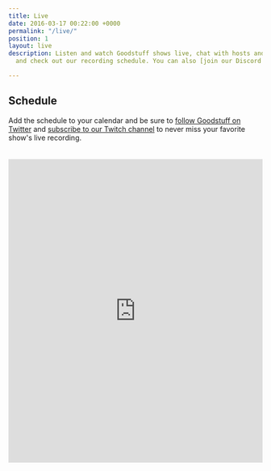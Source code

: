 ```yaml
---
title: Live
date: 2016-03-17 00:22:00 +0000
permalink: "/live/"
position: 1
layout: live
description: Listen and watch Goodstuff shows live, chat with hosts and listeners,
  and check out our recording schedule. You can also [join our Discord channel](https://discord.gg/yU8SSrb) to chat with hosts and listeners when we aren't live.

---
```


## Schedule

Add the schedule to your calendar and be sure to [follow Goodstuff on Twitter](https://www.twitter.com/goodstufffm) and [subscribe to our Twitch channel](https://www.twitch.tv/gsfm) to never miss your favorite show's live recording.

<iframe frameborder="0" height="600" scrolling="no" src="https://www.google.com/calendar/embed?showTitle=0&height=600&wkst=1&bgcolor=%23FFFFFF&src=ee2j65v51bp0oi1gdh3n8amaqs%40group.calendar.google.com&color=%23711616&ctz=America%2FChicago" style=" border-width:0; margin-top: 20px; " width="100%"></iframe>
